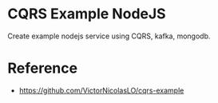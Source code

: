 # CQRS Example NodeJS
Create example nodejs service using CQRS, kafka, mongodb.

# Reference
- https://github.com/VictorNicolasLO/cqrs-example